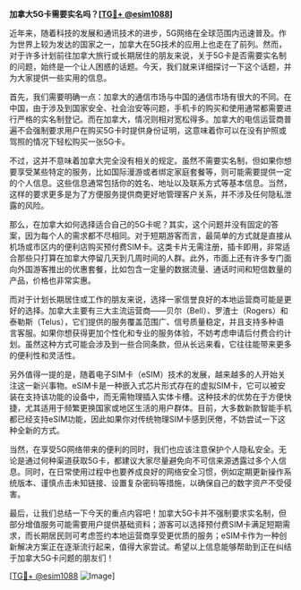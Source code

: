 **加拿大5G卡需要实名吗？[[TG💪+ @esim1088](https://t.me/s/esim1088)]**

近年来，随着科技的发展和通讯技术的进步，5G网络在全球范围内迅速普及。作为世界上较为发达的国家之一，加拿大在5G技术的应用上也走在了前列。然而，对于许多计划前往加拿大旅行或长期居住的朋友来说，关于5G卡是否需要实名制的问题，始终是一个让人困惑的话题。今天，我们就来详细探讨一下这个话题，并为大家提供一些实用的信息。

首先，我们需要明确一点：加拿大的通信市场与中国的通信市场有很大的不同。在中国，由于涉及到国家安全、社会治安等问题，手机卡的购买和使用通常都需要进行严格的实名制登记。而在加拿大，情况则相对宽松得多。加拿大的电信运营商普遍不会强制要求用户在购买5G卡时提供身份证明，这意味着你可以在没有护照或驾照的情况下轻松购买一张5G卡。

不过，这并不意味着加拿大完全没有相关的规定。虽然不需要实名制，但如果你想要享受某些特定的服务，比如国际漫游或者绑定家庭套餐等，则可能需要提供一定的个人信息。这些信息通常包括你的姓名、地址以及联系方式等基本信息。当然，这样的要求更多是为了方便服务提供商更好地管理客户关系，并不涉及任何隐私泄露的风险。

那么，在加拿大如何选择适合自己的5G卡呢？其实，这个问题并没有固定的答案，因为每个人的需求都不尽相同。对于短期游客而言，最简单的方式就是直接从机场或市区内的便利店购买预付费SIM卡。这类卡片无需注册，插卡即用，非常适合那些只打算在加拿大停留几天到几周时间的人群。此外，市面上还有许多专门面向外国游客推出的优惠套餐，比如包含一定量的数据流量、通话时间和短信数量的产品，价格也非常实惠。

而对于计划长期居住或工作的朋友来说，选择一家信誉良好的本地运营商可能是更好的选择。加拿大主要有三大主流运营商——贝尔（Bell）、罗渣士（Rogers）和泰勒斯（Telus），它们提供的服务覆盖范围广、信号质量稳定，并且支持多种语言客服。如果你想获得更加个性化和专业的服务体验，不妨考虑申请后付费合约计划。虽然这种方式可能会涉及到一些合同条款，但从长远来看，它往往能带来更多的便利性和灵活性。

另外值得一提的是，随着电子SIM卡（eSIM）技术的发展，越来越多的人开始关注这一新兴事物。eSIM卡是一种嵌入式芯片形式存在的虚拟SIM卡，它可以被安装在支持该功能的设备中，而无需物理插入实体卡槽。这种技术的优势在于方便快捷，尤其适用于频繁更换国家或地区生活的用户群体。目前，大多数新款智能手机都已经支持eSIM功能，因此如果你对传统物理SIM卡感到厌倦，不妨尝试一下这种全新的方式。

当然，在享受5G网络带来的便利的同时，我们也应该注意保护个人隐私安全。无论是通过何种渠道获取5G卡，都建议大家尽量避免向不可信来源透露过多个人信息。同时，在日常使用过程中也要养成良好的网络安全习惯，例如定期更新操作系统版本、谨慎点击未知链接、设置复杂密码等措施，以确保自己的数字资产不受侵害。

最后，让我们总结一下今天的重点内容吧！加拿大5G卡并不强制要求实名制，但部分增值服务可能需要用户提供基础资料；游客可以选择预付费SIM卡满足短期需求，而长期居民则可考虑签约本地运营商享受更优质的服务；eSIM卡作为一种创新解决方案正在逐渐流行起来，值得大家尝试。希望以上信息能够帮助到正在纠结于加拿大5G卡问题的朋友们！

[[TG💪+ @esim1088](https://t.me/s/esim1088) ![Image](https://i.postimg.cc/4NQfJmqS/Snipaste-2025-05-13-00-14-12.png)]